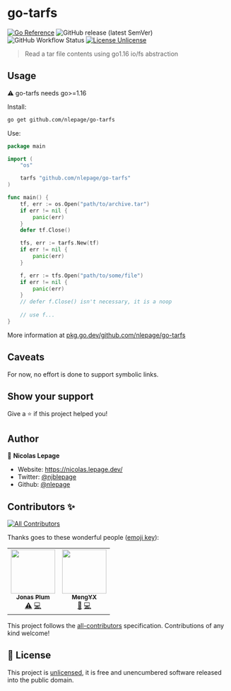 # go-tarfs

[![Go Reference](https://pkg.go.dev/badge/github.com/nlepage/go-tarfs.svg)](https://pkg.go.dev/github.com/nlepage/go-tarfs)
![GitHub release (latest SemVer)](https://img.shields.io/github/v/release/nlepage/go-tarfs?sort=semver)
![GitHub Workflow Status](https://img.shields.io/github/workflow/status/nlepage/go-tarfs/Go)
[![License Unlicense](https://img.shields.io/github/license/nlepage/go-tarfs)](https://github.com/nlepage/go-tarfs/blob/master/LICENSE)

> Read a tar file contents using go1.16 io/fs abstraction

## Usage

⚠️ go-tarfs needs go>=1.16

Install:
```sh
go get github.com/nlepage/go-tarfs
```

Use:
```go
package main

import (
    "os"

    tarfs "github.com/nlepage/go-tarfs"
)

func main() {
    tf, err := os.Open("path/to/archive.tar")
    if err != nil {
        panic(err)
    }
    defer tf.Close()

    tfs, err := tarfs.New(tf)
    if err != nil {
        panic(err)
    }

    f, err := tfs.Open("path/to/some/file")
    if err != nil {
        panic(err)
    }
    // defer f.Close() isn't necessary, it is a noop
    
    // use f...
}
```

More information at [pkg.go.dev/github.com/nlepage/go-tarfs](https://pkg.go.dev/github.com/nlepage/go-tarfs#section-documentation)

## Caveats

For now, no effort is done to support symbolic links.

## Show your support

Give a ⭐️ if this project helped you!

## Author

👤 **Nicolas Lepage**

* Website: https://nicolas.lepage.dev/
* Twitter: [@njblepage](https://twitter.com/njblepage)
* Github: [@nlepage](https://github.com/nlepage)

## Contributors ✨

<!-- ALL-CONTRIBUTORS-BADGE:START - Do not remove or modify this section -->
[![All Contributors](https://img.shields.io/badge/all_contributors-2-orange.svg?style=flat-square)](#contributors-)
<!-- ALL-CONTRIBUTORS-BADGE:END -->

Thanks goes to these wonderful people ([emoji key](https://allcontributors.org/docs/en/emoji-key)):

<!-- ALL-CONTRIBUTORS-LIST:START - Do not remove or modify this section -->
<!-- prettier-ignore-start -->
<!-- markdownlint-disable -->
<table>
  <tr>
    <td align="center"><a href="https://blog.cugu.eu/"><img src="https://avatars.githubusercontent.com/u/653777?v=4?s=100" width="100px;" alt=""/><br /><sub><b>Jonas Plum</b></sub></a><br /><a href="https://github.com/nlepage/go-tarfs/commits?author=cugu" title="Tests">⚠️</a> <a href="https://github.com/nlepage/go-tarfs/commits?author=cugu" title="Code">💻</a></td>
    <td align="center"><a href="https://github.com/ix64"><img src="https://avatars.githubusercontent.com/u/13902388?v=4?s=100" width="100px;" alt=""/><br /><sub><b>MengYX</b></sub></a><br /><a href="https://github.com/nlepage/go-tarfs/issues?q=author%3Aix64" title="Bug reports">🐛</a> <a href="https://github.com/nlepage/go-tarfs/commits?author=ix64" title="Code">💻</a></td>
  </tr>
</table>

<!-- markdownlint-restore -->
<!-- prettier-ignore-end -->

<!-- ALL-CONTRIBUTORS-LIST:END -->

This project follows the [all-contributors](https://github.com/all-contributors/all-contributors) specification. Contributions of any kind welcome!

## 📝 License

This project is [unlicensed](https://github.com/nlepage/go-tarfs/blob/master/LICENSE), it is free and unencumbered software released into the public domain.
